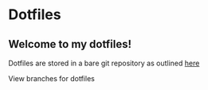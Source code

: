 # Dotfiles
Welcome to my dotfiles!
--- 
Dotfiles are stored in a bare git repository as outlined [here](https://www.atlassian.com/git/tutorials/dotfiles)

View branches for dotfiles

